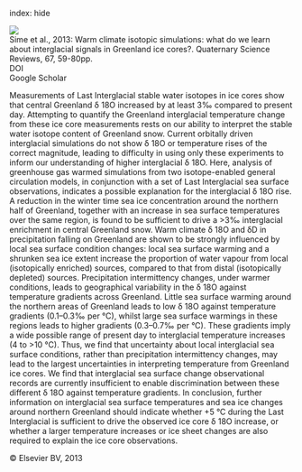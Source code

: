 index: hide

<div class="Citation">
    <div class="Citation-thumb CitationThumb-linked"  data-href="https://doi.org/10.1016/j.quascirev.2013.01.009">
      <img src="https://static.claimspace.cloud/climate-study-static/refs/thumbs/5/Sime_et_al_2013-thumb.png" />
    </div>

  <div class="Citation-body">
    <div class="Citation-text">Sime et al., 2013: Warm climate isotopic simulations: what do we learn about interglacial signals in Greenland ice cores?. <span class="Article-journal">Quaternary Science Reviews, </span><span class="Article-volume">67, </span>59-80pp.</div>
    <div class="Citation-links">
      <div class="CitationLink" data-href="https://doi.org/10.1016/j.quascirev.2013.01.009">
        <div class="CitationLink-icon CitationLink-Doi"></div>
        <div class="CitationLink-text">DOI</div>
      </div>
      <div class="CitationLink" data-href="https://scholar.google.com/scholar?q=10.1016/j.quascirev.2013.01.009">
        <div class="CitationLink-icon CitationLink-Scholar"></div>
        <div class="CitationLink-text">Google Scholar</div>
      </div>
    </div>
  </div>
</div>

Measurements of Last Interglacial stable water isotopes in ice cores show that central Greenland δ                      18O increased by at least 3‰ compared to present day. Attempting to quantify the Greenland interglacial temperature change from these ice core measurements rests on our ability to interpret the stable water isotope content of Greenland snow. Current orbitally driven interglacial simulations do not show δ                      18O or temperature rises of the correct magnitude, leading to difficulty in using only these experiments to inform our understanding of higher interglacial δ                      18O. Here, analysis of greenhouse gas warmed simulations from two isotope-enabled general circulation models, in conjunction with a set of Last Interglacial sea surface observations, indicates a possible explanation for the interglacial δ                      18O rise. A reduction in the winter time sea ice concentration around the northern half of Greenland, together with an increase in sea surface temperatures over the same region, is found to be sufficient to drive a >3‰ interglacial enrichment in central Greenland snow. Warm climate δ                      18O and δD in precipitation falling on Greenland are shown to be strongly influenced by local sea surface condition changes: local sea surface warming and a shrunken sea ice extent increase the proportion of water vapour from local (isotopically enriched) sources, compared to that from distal (isotopically depleted) sources. Precipitation intermittency changes, under warmer conditions, leads to geographical variability in the δ                      18O against temperature gradients across Greenland. Little sea surface warming around the northern areas of Greenland leads to low δ                      18O against temperature gradients (0.1–0.3‰ per °C), whilst large sea surface warmings in these regions leads to higher gradients (0.3–0.7‰ per °C). These gradients imply a wide possible range of present day to interglacial temperature increases (4 to >10 °C). Thus, we find that uncertainty about local interglacial sea surface conditions, rather than precipitation intermittency changes, may lead to the largest uncertainties in interpreting temperature from Greenland ice cores. We find that interglacial sea surface change observational records are currently insufficient to enable discrimination between these different δ                      18O against temperature gradients. In conclusion, further information on interglacial sea surface temperatures and sea ice changes around northern Greenland should indicate whether +5 °C during the Last Interglacial is sufficient to drive the observed ice core δ                      18O increase, or whether a larger temperature increases or ice sheet changes are also required to explain the ice core observations.

<div class="Citation-copy">
&copy; Elsevier BV, 2013
</div>